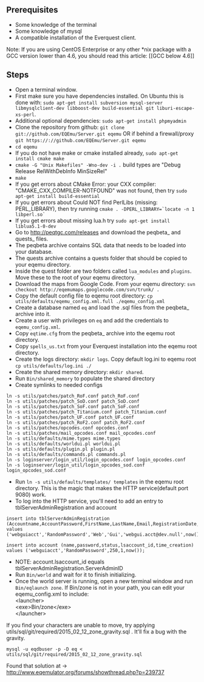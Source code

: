 Prerequisites
-------------

* Some knowledge of the terminal
* Some knowledge of mysql
* A compatible installation of the Everquest client.

Note:  If you are using CentOS Enterprise or any other *nix package with a GCC version lower than 4.6, you should read this article: [[GCC below 4.6]]

Steps
-----

* Open a terminal window.
* First make sure you have dependencies installed. On Ubuntu this is done with: `sudo apt-get install subversion mysql-server libmysqlclient-dev libboost-dev build-essential git liburi-escape-xs-perl`.
* Additional optional dependencies: `sudo apt-get install phpmyadmin`
* Clone the repository from github: `git clone git://github.com/EQEmu/Server.git eqemu` 
   OR if behind a firewall/proxy `git https://://github.com/EQEmu/Server.git eqemu`
* `cd eqemu`
* If you do not have make or cmake installed already, `sudo apt-get install cmake make`
* `cmake -G "Unix Makefiles" -Wno-dev -i .`  build types are "Debug Release RelWithDebInfo MinSizeRel"
* `make`
* If you get errors about CMake Error: your CXX compiler: "CMAKE_CXX_COMPILER-NOTFOUND" was not found, then try  `sudo apt-get install build-essential`
* If you get errors about Could NOT find PerlLibs (missing: PERL_LIBRARY), then try running ``cmake . -DPERL_LIBRARY=`locate -n 1 libperl.so` ``
* If you get errors about missing lua.h try `sudo apt-get install liblua5.1-0-dev`
* Go to http://peqtgc.com/releases and download the peqbeta_ and quests_ files.
* The peqbeta archive contains SQL data that needs to be loaded into your database.
* The quests archive contains a quests folder that should be copied to your eqemu directory.
* Inside the quest folder are two folders called `lua_modules` and `plugins`. Move these to the root of your eqemu directory.
* Download the maps from Google Code. From your eqemu directory: `svn checkout http://eqemumaps.googlecode.com/svn/trunk/ .`
* Copy the default config file to eqemu root directory: `cp utils/defaults/eqemu_config.xml.full ./eqemu_config.xml`
* Create a database named `eq` and load the .sql files from the peqbeta_ archive into it. 
* Create a user with privileges on `eq` and add the credentials to `eqemu_config.xml`.
* Copy `eqtime.cfg` from the peqbeta_ archive into the eqemu root directory.
* Copy `spells_us.txt` from your Everquest installation into the eqemu root directory.
* Create the logs directory: `mkdir logs`. 
    Copy default log.ini to eqemu root `cp utils/defaults/log.ini ./`
* Create the shared memory directory: `mkdir shared`.
* Run `Bin/shared_memory` to populate the shared directory
* Create symlinks to needed configs
~~~ 
ln -s utils/patches/patch_RoF.conf patch_RoF.conf
ln -s utils/patches/patch_SoD.conf patch_SoD.conf
ln -s utils/patches/patch_SoF.conf patch_SoF.conf
ln -s utils/patches/patch_Titanium.conf patch_Titanium.conf
ln -s utils/patches/patch_UF.conf patch_UF.conf
ln -s utils/patches/patch_RoF2.conf patch_RoF2.conf
ln -s utils/patches/opcodes.conf opcodes.conf
ln -s utils/patches/mail_opcodes.conf mail_opcodes.conf
ln -s utils/defaults/mime.types mime.types
ln -s utils/defaults/worldui.pl worldui.pl
ln -s utils/defaults/plugin.pl plugin.pl
ln -s utils/defaults/commands.pl commands.pl
ln -s loginserver/login_util/login_opcodes.conf login_opcodes.conf
ln -s loginserver/login_util/login_opcodes_sod.conf login_opcodes_sod.conf
~~~

* Run `ln -s utils/defaults/templates/ templates` in the eqemu root directory.  This is the magic that makes the HTTP service(default port 9080) work.
* To log into the HTTP service, you'll need to add an entry to tblServerAdminRegistration and account
~~~
insert into tblServerAdminRegistration (Accountname,AccountPassword,FirstName,LastName,Email,RegistrationDate,RegistrationIPAddr)
values ('webguiacct','RandomPassword','Web','Gui','webgui.acct@dev.null',now(),'127.0.0.1');

insert into account (name,password,status,lsaccount_id,time_creation)
values ('webguiacct','RandomPassword',250,1,now());
~~~
* NOTE: account.lsaccount_id equals tblServerAdminRegistration.ServerAdminID
* Run `Bin/world` and wait for it to finish initializing.
* Once the world server is running, open a new terminal window and run `Bin/eqlaunch zone`. If Bin/zone is not in your path, you can edit your eqemu_config.xml to include:<br />
\<launcher><br />
\<exe>Bin/zone\</exe><br />
\</launcher><br />

If you find your characters are unable to move, try applying utils/sql/git/required/2015_02_12_zone_gravity.sql .  It'll fix a bug with the gravity.
~~~
mysql -u eqdbuser -p -D eq < utils/sql/git/required/2015_02_12_zone_gravity.sql
~~~
Found that solution at -> http://www.eqemulator.org/forums/showthread.php?p=239737
